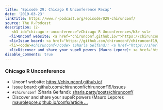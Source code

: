 ```yaml
---
title: 'Episode 29: Chicago R Unconference Recap'
date: '2019-03-23'
linkTitle: https://www.r-podcast.org/episode/029-chirunconf/
source: The R-Podcast
description: |2-
   <h3 id="chicago-r-unconference">Chicago R Unconference</h3> <ul>
  <li>Unconf website: <a href="chirunconf.github.io/">https://chirunconf.github.io/</a></li>
  <li>Issue board: <a href="https://github.com/chirunconf/chirunconf19/issues">github.com/chirunconf/chirunconf19/issues</a></li>
  <li><code>#chirunconf</code> (Sharla Gelfand): <a href="https://sharla.party/posts/chirunconf/">sharla.party/posts/chirunconf/</a></li>
  <li>Discover and share your supeR powers (Mauro Lepore): <a href="https://maurolepore.github.io/confs/articles/2019_chirunconf_experience.html">maurolepore.github.io/confs/article ...
disable_comments: true
---
```

 <h3 id="chicago-r-unconference">Chicago R Unconference</h3> <ul>
<li>Unconf website: <a href="chirunconf.github.io/">https://chirunconf.github.io/</a></li>
<li>Issue board: <a href="https://github.com/chirunconf/chirunconf19/issues">github.com/chirunconf/chirunconf19/issues</a></li>
<li><code>#chirunconf</code> (Sharla Gelfand): <a href="https://sharla.party/posts/chirunconf/">sharla.party/posts/chirunconf/</a></li>
<li>Discover and share your supeR powers (Mauro Lepore): <a href="https://maurolepore.github.io/confs/articles/2019_chirunconf_experience.html">maurolepore.github.io/confs/article ...